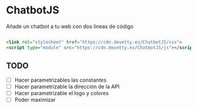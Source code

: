 # ChatbotJS

Añade un chatbot a tu web con dos lineas de código

```HTML

<link rel="stylesheet" href="https://cdn.devetty.es/ChatbotJS/css">
<script type="module" src="https://cdn.devetty.es/ChatbotJS/js"></script>

```

## TODO

- [ ] Hacer parametrizables las constantes
- [ ] Hacer parametrizable la dirección de la API
- [ ] Hacer parametrizable el logo y colores
- [ ] Poder maximizar
